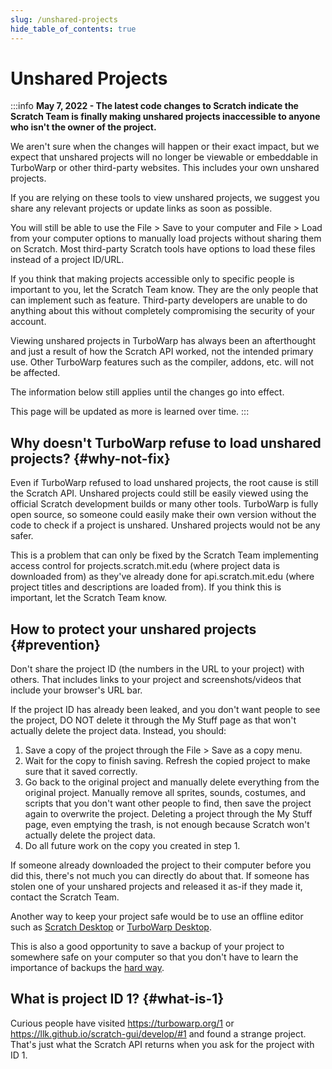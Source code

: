 ```yaml
---
slug: /unshared-projects
hide_table_of_contents: true
---
```


# Unshared Projects

:::info
**May 7, 2022 - The latest code changes to Scratch indicate the Scratch Team is finally making unshared projects inaccessible to anyone who isn't the owner of the project.**

We aren't sure when the changes will happen or their exact impact, but we expect that unshared projects will no longer be viewable or embeddable in TurboWarp or other third-party websites. This includes your own unshared projects.

If you are relying on these tools to view unshared projects, we suggest you share any relevant projects or update links as soon as possible.

You will still be able to use the File > Save to your computer and File > Load from your computer options to manually load projects without sharing them on Scratch. Most third-party Scratch tools have options to load these files instead of a project ID/URL.

If you think that making projects accessible only to specific people is important to you, let the Scratch Team know. They are the only people that can implement such as feature. Third-party developers are unable to do anything about this without completely compromising the security of your account.

Viewing unshared projects in TurboWarp has always been an afterthought and just a result of how the Scratch API worked, not the intended primary use. Other TurboWarp features such as the compiler, addons, etc. will not be affected.

The information below still applies until the changes go into effect.

This page will be updated as more is learned over time.
:::

## Why doesn't TurboWarp refuse to load unshared projects? {#why-not-fix}

Even if TurboWarp refused to load unshared projects, the root cause is still the Scratch API. Unshared projects could still be easily viewed using the official Scratch development builds or many other tools. TurboWarp is fully open source, so someone could easily make their own version without the code to check if a project is unshared. Unshared projects would not be any safer.

This is a problem that can only be fixed by the Scratch Team implementing access control for projects.scratch.mit.edu (where project data is downloaded from) as they've already done for api.scratch.mit.edu (where project titles and descriptions are loaded from). If you think this is important, let the Scratch Team know.

## How to protect your unshared projects {#prevention}

Don't share the project ID (the numbers in the URL to your project) with others. That includes links to your project and screenshots/videos that include your browser's URL bar.

If the project ID has already been leaked, and you don't want people to see the project, DO NOT delete it through the My Stuff page as that won't actually delete the project data. Instead, you should:

1. Save a copy of the project through the File > Save as a copy menu.
2. Wait for the copy to finish saving. Refresh the copied project to make sure that it saved correctly.
3. Go back to the original project and manually delete everything from the original project. Manually remove all sprites, sounds, costumes, and scripts that you don't want other people to find, then save the project again to overwrite the project. Deleting a project through the My Stuff page, even emptying the trash, is not enough because Scratch won't actually delete the project data.
4. Do all future work on the copy you created in step 1.

If someone already downloaded the project to their computer before you did this, there's not much you can directly do about that. If someone has stolen one of your unshared projects and released it as-if they made it, contact the Scratch Team.

Another way to keep your project safe would be to use an offline editor such as [Scratch Desktop](https://scratch.mit.edu/download) or [TurboWarp Desktop](https://desktop.turbowarp.org/).

This is also a good opportunity to save a backup of your project to somewhere safe on your computer so that you don't have to learn the importance of backups the [hard way](https://ocular.jeffalo.net/search?q=project%20disappeared&sort=relevance).

## What is project ID 1? {#what-is-1}

Curious people have visited https://turbowarp.org/1 or https://llk.github.io/scratch-gui/develop/#1 and found a strange project. That's just what the Scratch API returns when you ask for the project with ID 1.
